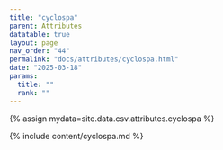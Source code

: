 ```yaml
---
title: "cyclospa"
parent: Attributes
datatable: true
layout: page
nav_order: "44"
permalink: "docs/attributes/cyclospa.html"
date: "2025-03-18"
params:
  title: ""
  rank: ""
---
```

{% assign mydata=site.data.csv.attributes.cyclospa %} 

{% include content/cyclospa.md %}
